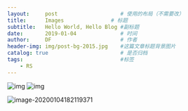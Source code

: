 ```yaml
---
layout:     post                    # 使用的布局（不需要改）
title:      Images               # 标题 
subtitle:   Hello World, Hello Blog #副标题
date:       2019-01-04              # 时间
author:     DF                      # 作者
header-img: img/post-bg-2015.jpg    #这篇文章标题背景图片
catalog: true                       # 是否归档
tags:                               #标签
    - RS
---
```



![img](https://pic1.zhimg.com/80/v2-b46e204d53c77af2cc863e743aad5d6d_hd.png)
![img](https://pics5.baidu.com/feed/908fa0ec08fa513deb856dd10dd655fdb3fbd9d7.png?token=fc65158e4ed2c2bd93dd71b5d6107e06&s=3FCE4F96421037CE5822D2A50300702D)

![image-20200104182119371](C:\Users\doubl\AppData\Roaming\Typora\typora-user-images\image-20200104182119371.png)